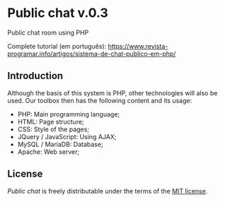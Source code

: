 # Public chat v.0.3
Public chat room using PHP

Complete tutorial (em português): https://www.revista-programar.info/artigos/sistema-de-chat-publico-em-php/


## Introduction
Although the basis of this system is PHP, other technologies will also be used. Our toolbox then has the following content and its usage:

- PHP: Main programming language;
- HTML: Page structure;
- CSS: Style of the pages;
- JQuery / JavaScript: Using AJAX;
- MySQL / MariaDB: Database;
- Apache: Web server;

## License
_Public chat_ is freely distributable under the terms of the [MIT license](https://github.com/SandroMiguel/public-chat/blob/master/LICENSE).
